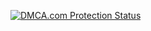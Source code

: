 <a href="//www.dmca.com/Protection/Status.aspx?ID=f8ce8831-ae5e-43bf-af01-f1c806bd3d47" title="DMCA.com Protection Status" class="dmca-badge"> <img src ="https://images.dmca.com/Badges/dmca_protected_sml_120n.png?ID=f8ce8831-ae5e-43bf-af01-f1c806bd3d47"  alt="DMCA.com Protection Status" /></a>  <script src="https://images.dmca.com/Badges/DMCABadgeHelper.min.js"> </script>
